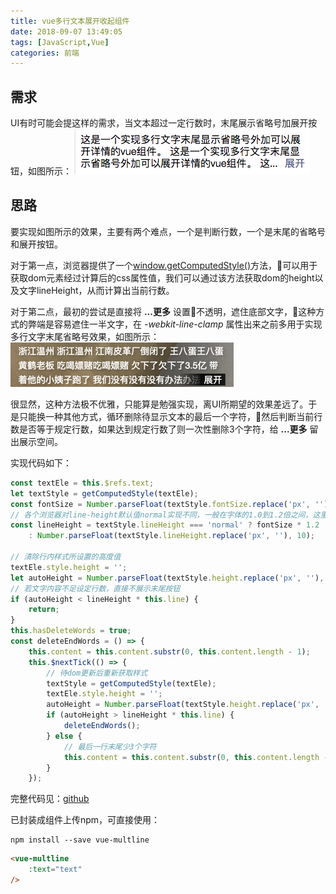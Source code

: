 ```yaml
---
title: vue多行文本展开收起组件
date: 2018-09-07 13:49:05
tags: [JavaScript,Vue]
categories: 前端
---
```

## 需求

UI有时可能会提这样的需求，当文本超过一定行数时，末尾展示省略号加展开按钮，如图所示：
![NOOBS Files](vue多行文本展开收起组件/demo.png)

## 思路

要实现如图所示的效果，主要有两个难点，一个是判断行数，一个是末尾的省略号和展开按钮。

对于第一点，浏览器提供了一个[window.getComputedStyle()](https://developer.mozilla.org/zh-CN/docs/Web/API/Window/getComputedStyle)方法，可以用于获取dom元素经过计算后的css属性值，我们可以通过该方法获取dom的height以及文字lineHeight，从而计算出当前行数。

对于第二点，最初的尝试是直接将 **...更多** 设置不透明，遮住底部文字，这种方式的弊端是容易遮住一半文字，在 *-webkit-line-clamp* 属性出来之前多用于实现多行文字末尾省略号效果，如图所示：
![NOOBS Files](vue多行文本展开收起组件/old.png)

很显然，这种方法极不优雅，只能算是勉强实现，离UI所期望的效果差远了。于是只能换一种其他方式，循环删除待显示文本的最后一个字符，然后判断当前行数是否等于规定行数，如果达到规定行数了则一次性删除3个字符，给 **...更多** 留出展示空间。

实现代码如下：

```javascript
const textEle = this.$refs.text;
let textStyle = getComputedStyle(textEle);
const fontSize = Number.parseFloat(textStyle.fontSize.replace('px', ''), 10);
// 各个浏览器对line-height默认值normal实现不同，一般在字体的1.0到1.2倍之间，这里采用1.2倍
const lineHeight = textStyle.lineHeight === 'normal' ? fontSize * 1.2
    : Number.parseFloat(textStyle.lineHeight.replace('px', ''), 10);

// 清除行内样式所设置的高度值
textEle.style.height = '';
let autoHeight = Number.parseFloat(textStyle.height.replace('px', ''), 10);
// 若文字内容不足设定行数，直接不展示末尾按钮
if (autoHeight < lineHeight * this.line) {
    return;
}
this.hasDeleteWords = true;
const deleteEndWords = () => {
    this.content = this.content.substr(0, this.content.length - 1);
    this.$nextTick(() => {
        // 待dom更新后重新获取样式
        textStyle = getComputedStyle(textEle);
        textEle.style.height = '';
        autoHeight = Number.parseFloat(textStyle.height.replace('px', ''), 10);
        if (autoHeight > lineHeight * this.line) {
            deleteEndWords();
        } else {
            // 最后一行末尾少3个字符
            this.content = this.content.substr(0, this.content.length - 3) + this.endChars;
        }
    });
```

完整代码见：[github](https://github.com/WustLCQ/vue-multline)

已封装成组件上传npm，可直接使用：

```
npm install --save vue-multline
```

```html
<vue-multline
    :text="text"
/>
```